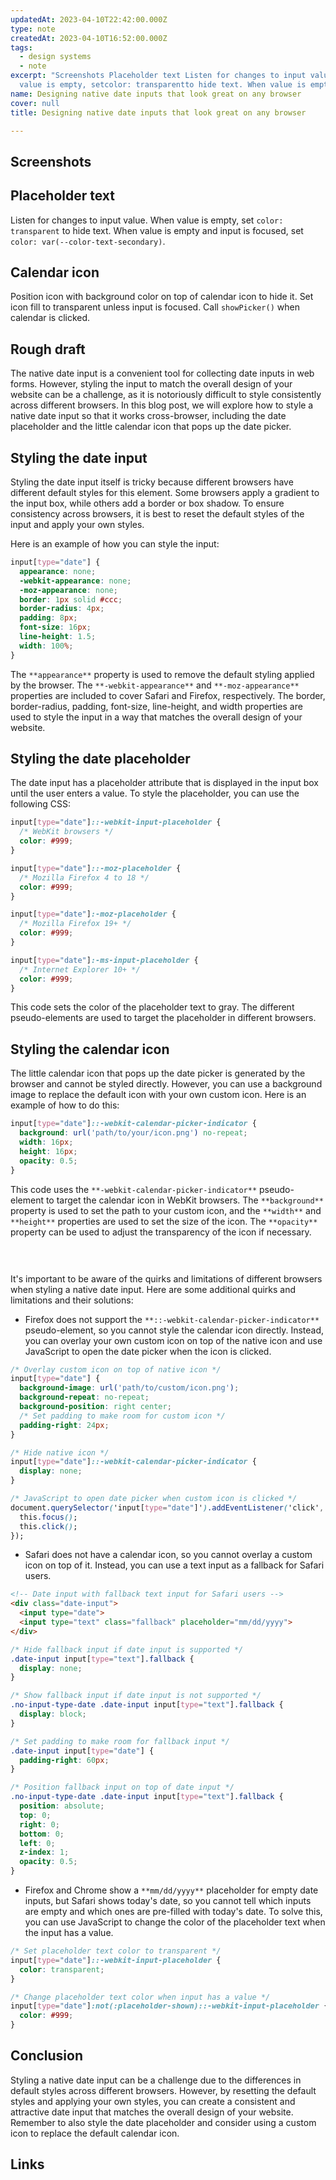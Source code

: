 ```yaml
---
updatedAt: 2023-04-10T22:42:00.000Z
type: note
createdAt: 2023-04-10T16:52:00.000Z
tags:
  - design systems
  - note
excerpt: "Screenshots Placeholder text Listen for changes to input value. When
  value is empty, setcolor: transparentto hide text. When value is empty and..."
name: Designing native date inputs that look great on any browser
cover: null
title: Designing native date inputs that look great on any browser

---
```


## Screenshots



[](https://codepen.io/trevoreyre/pen/abROYVw)

## Placeholder text

Listen for changes to input value. When value is empty, set `color: transparent` to hide text. When value is empty and input is focused, set `color: var(--color-text-secondary)`.

## Calendar icon

Position icon with background color on top of calendar icon to hide it. Set icon fill to transparent unless input is focused. Call `showPicker()` when calendar is clicked.

## Rough draft

The native date input is a convenient tool for collecting date inputs in web forms. However, styling the input to match the overall design of your website can be a challenge, as it is notoriously difficult to style consistently across different browsers. In this blog post, we will explore how to style a native date input so that it works cross-browser, including the date placeholder and the little calendar icon that pops up the date picker.

## **Styling the date input**

Styling the date input itself is tricky because different browsers have different default styles for this element. Some browsers apply a gradient to the input box, while others add a border or box shadow. To ensure consistency across browsers, it is best to reset the default styles of the input and apply your own styles.

Here is an example of how you can style the input:

```css
input[type="date"] {
  appearance: none;
  -webkit-appearance: none;
  -moz-appearance: none;
  border: 1px solid #ccc;
  border-radius: 4px;
  padding: 8px;
  font-size: 16px;
  line-height: 1.5;
  width: 100%;
}
```
The `**appearance**` property is used to remove the default styling applied by the browser. The `**-webkit-appearance**` and `**-moz-appearance**` properties are included to cover Safari and Firefox, respectively. The border, border-radius, padding, font-size, line-height, and width properties are used to style the input in a way that matches the overall design of your website.

## **Styling the date placeholder**

The date input has a placeholder attribute that is displayed in the input box until the user enters a value. To style the placeholder, you can use the following CSS:

```css
input[type="date"]::-webkit-input-placeholder {
  /* WebKit browsers */
  color: #999;
}

input[type="date"]::-moz-placeholder {
  /* Mozilla Firefox 4 to 18 */
  color: #999;
}

input[type="date"]:-moz-placeholder {
  /* Mozilla Firefox 19+ */
  color: #999;
}

input[type="date"]:-ms-input-placeholder {
  /* Internet Explorer 10+ */
  color: #999;
}
```
This code sets the color of the placeholder text to gray. The different pseudo-elements are used to target the placeholder in different browsers.

## **Styling the calendar icon**

The little calendar icon that pops up the date picker is generated by the browser and cannot be styled directly. However, you can use a background image to replace the default icon with your own custom icon. Here is an example of how to do this:

```css
input[type="date"]::-webkit-calendar-picker-indicator {
  background: url('path/to/your/icon.png') no-repeat;
  width: 16px;
  height: 16px;
  opacity: 0.5;
}
```
This code uses the `**-webkit-calendar-picker-indicator**` pseudo-element to target the calendar icon in WebKit browsers. The `**background**` property is used to set the path to your custom icon, and the `**width**` and `**height**` properties are used to set the size of the icon. The `**opacity**` property can be used to adjust the transparency of the icon if necessary.

<img src="data:image/svg+xml,%3csvg%20xmlns=%27http://www.w3.org/2000/svg%27%20version=%271.1%27%20width=%2730%27%20height=%2730%27/%3e" alt="" />

It's important to be aware of the quirks and limitations of different browsers when styling a native date input. Here are some additional quirks and limitations and their solutions:

- Firefox does not support the `**::-webkit-calendar-picker-indicator**` pseudo-element, so you cannot style the calendar icon directly. Instead, you can overlay your own custom icon on top of the native icon and use JavaScript to open the date picker when the icon is clicked.

```css
/* Overlay custom icon on top of native icon */
input[type="date"] {
  background-image: url('path/to/custom/icon.png');
  background-repeat: no-repeat;
  background-position: right center;
  /* Set padding to make room for custom icon */
  padding-right: 24px;
}

/* Hide native icon */
input[type="date"]::-webkit-calendar-picker-indicator {
  display: none;
}

/* JavaScript to open date picker when custom icon is clicked */
document.querySelector('input[type="date"]').addEventListener('click', function() {
  this.focus();
  this.click();
});
```
- Safari does not have a calendar icon, so you cannot overlay a custom icon on top of it. Instead, you can use a text input as a fallback for Safari users.

```html
<!-- Date input with fallback text input for Safari users -->
<div class="date-input">
  <input type="date">
  <input type="text" class="fallback" placeholder="mm/dd/yyyy">
</div>
```
```css
/* Hide fallback input if date input is supported */
.date-input input[type="text"].fallback {
  display: none;
}

/* Show fallback input if date input is not supported */
.no-input-type-date .date-input input[type="text"].fallback {
  display: block;
}

/* Set padding to make room for fallback input */
.date-input input[type="date"] {
  padding-right: 60px;
}

/* Position fallback input on top of date input */
.no-input-type-date .date-input input[type="text"].fallback {
  position: absolute;
  top: 0;
  right: 0;
  bottom: 0;
  left: 0;
  z-index: 1;
  opacity: 0.5;
}
```
- Firefox and Chrome show a `**mm/dd/yyyy**` placeholder for empty date inputs, but Safari shows today's date, so you cannot tell which inputs are empty and which ones are pre-filled with today's date. To solve this, you can use JavaScript to change the color of the placeholder text when the input has a value.

```css
/* Set placeholder text color to transparent */
input[type="date"]::-webkit-input-placeholder {
  color: transparent;
}

/* Change placeholder text color when input has a value */
input[type="date"]:not(:placeholder-shown)::-webkit-input-placeholder {
  color: #999;
}
```
## **Conclusion**

Styling a native date input can be a challenge due to the differences in default styles across different browsers. However, by resetting the default styles and applying your own styles, you can create a consistent and attractive date input that matches the overall design of your website. Remember to also style the date placeholder and consider using a custom icon to replace the default calendar icon.

## Links

[](https://stackoverflow.com/questions/73866581/how-to-stop-safari-16-macos-defaulting-to-the-current-date-in-a-html-type-dat)


